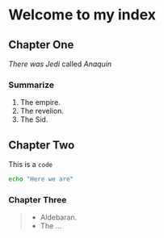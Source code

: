 # Welcome to my index

## Chapter One

*There was Jedi* called _Anaquin_

### Summarize

1. The empire.
2. The revelion.
3. The Sid.

## Chapter Two

This is a `code`

```bash
echo "Here we are"
```

### Chapter Three

>- Aldebaran.
>- The ...
